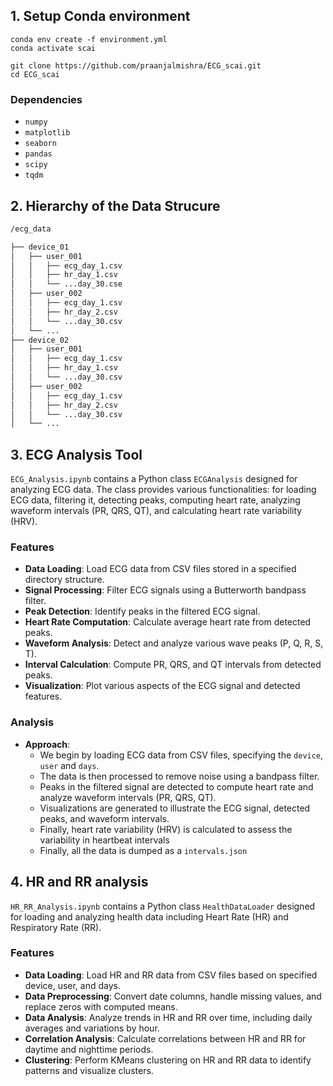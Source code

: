 ## 1. Setup Conda environment

```shell
conda env create -f environment.yml
conda activate scai

git clone https://github.com/praanjalmishra/ECG_scai.git
cd ECG_scai
```
### Dependencies
- `numpy`
- `matplotlib`
- `seaborn`
- `pandas`
- `scipy`
- `tqdm`

## 2. Hierarchy of the Data Strucure


```bash
/ecg_data

├── device_01
│   ├── user_001
│   │   ├── ecg_day_1.csv
│   │   ├── hr_day_1.csv
│   │   └── ...day_30.cse
│   ├── user_002
│   │   ├── ecg_day_1.csv
│   │   ├── hr_day_2.csv
│   │   └── ...day_30.csv
│   └── ...
├── device_02
│   ├── user_001
│   │   ├── ecg_day_1.csv
│   │   ├── hr_day_1.csv
│   │   └── ...day_30.csv
│   ├── user_002
│   │   ├── ecg_day_1.csv
│   │   ├── hr_day_2.csv
│   │   └── ...day_30.csv
│   └── ...


```

## 3. ECG Analysis Tool

`ECG_Analysis.ipynb` contains a Python class `ECGAnalysis` designed for analyzing ECG data. The class provides various functionalities: for loading ECG data, filtering it, detecting peaks, computing heart rate, analyzing waveform intervals (PR, QRS, QT), and calculating heart rate variability (HRV).


### Features
- **Data Loading**: Load ECG data from CSV files stored in a specified directory structure.
- **Signal Processing**: Filter ECG signals using a Butterworth bandpass filter.
- **Peak Detection**: Identify peaks in the filtered ECG signal.
- **Heart Rate Computation**: Calculate average heart rate from detected peaks.
- **Waveform Analysis**: Detect and analyze various wave peaks (P, Q, R, S, T).
- **Interval Calculation**: Compute PR, QRS, and QT intervals from detected peaks.
- **Visualization**: Plot various aspects of the ECG signal and detected features.

### Analysis

- **Approach**: 
  - We begin by loading ECG data from CSV files, specifying the `device`, `user` and `days`.
  - The data is then processed to remove noise using a bandpass filter.
  - Peaks in the filtered signal are detected to compute heart rate and analyze waveform intervals (PR, QRS, QT).
  - Visualizations are generated to illustrate the ECG signal, detected peaks, and waveform intervals.
  - Finally, heart rate variability (HRV) is calculated to assess the variability in heartbeat intervals
  - Finally, all the data is dumped as a `intervals.json`

## 4. HR and RR analysis

`HR_RR_Analysis.ipynb` contains a Python class `HealthDataLoader` designed for loading and analyzing health data including Heart Rate (HR) and Respiratory Rate (RR).

### Features
- **Data Loading**: Load HR and RR data from CSV files based on specified device, user, and days.
- **Data Preprocessing**: Convert date columns, handle missing values, and replace zeros with computed means.
- **Data Analysis**: Analyze trends in HR and RR over time, including daily averages and variations by hour.
- **Correlation Analysis**: Calculate correlations between HR and RR for daytime and nighttime periods.
- **Clustering**: Perform KMeans clustering on HR and RR data to identify patterns and visualize clusters.


